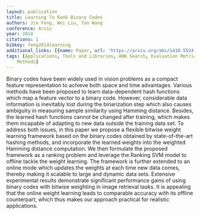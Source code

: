 ```yaml
---
layout: publication
title: Learning To Rank Binary Codes
authors: Jie Feng, Wei Liu, Yan Wang
conference: Arxiv
year: 2014
citations: 1
bibkey: feng2014learning
additional_links: [{name: Paper, url: 'https://arxiv.org/abs/1410.5524'}]
tags: [Applications, Tools and Libraries, ANN Search, Evaluation Metrics, Hashing
    Methods]
---
```

Binary codes have been widely used in vision problems as a compact feature
representation to achieve both space and time advantages. Various methods have
been proposed to learn data-dependent hash functions which map a feature vector
to a binary code. However, considerable data information is inevitably lost
during the binarization step which also causes ambiguity in measuring sample
similarity using Hamming distance. Besides, the learned hash functions cannot
be changed after training, which makes them incapable of adapting to new data
outside the training data set. To address both issues, in this paper we propose
a flexible bitwise weight learning framework based on the binary codes obtained
by state-of-the-art hashing methods, and incorporate the learned weights into
the weighted Hamming distance computation. We then formulate the proposed
framework as a ranking problem and leverage the Ranking SVM model to offline
tackle the weight learning. The framework is further extended to an online mode
which updates the weights at each time new data comes, thereby making it
scalable to large and dynamic data sets. Extensive experimental results
demonstrate significant performance gains of using binary codes with bitwise
weighting in image retrieval tasks. It is appealing that the online weight
learning leads to comparable accuracy with its offline counterpart, which thus
makes our approach practical for realistic applications.